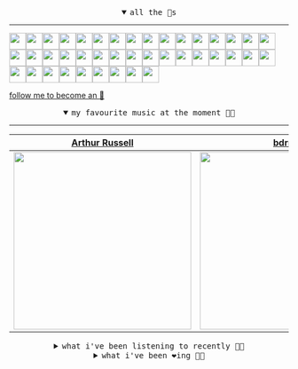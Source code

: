 <details open>

<summary align="center"><samp>all the 🥚s</samp></summary>
<hr />

<a href="https://github.com/memoriaXII"><img src="https://avatars.githubusercontent.com/u/56249189?s=90&u=baf65d25caa57a26e70fa351dad048d936050f07&v=4" width="30" height="30" /><a href="https://github.com/JhnEngblm"><img src="https://avatars.githubusercontent.com/u/79695292?s=90&v=4" width="30" height="30" /><a href="https://github.com/talentlessguy"><img src="https://avatars.githubusercontent.com/u/35937217?s=90&u=2f4a9eb4b4921f4704578b785522f40fe6efd9eb&v=4" width="30" height="30" /><a href="https://github.com/trevorwhealy"><img src="https://avatars.githubusercontent.com/u/14946478?s=90&u=984e08785c7cc2eab6a96f7bd5cf57ba28aced34&v=4" width="30" height="30" /><a href="https://github.com/herlon214"><img src="https://avatars.githubusercontent.com/u/3419441?s=90&u=df59cf9d3dbe20a4c4ebfc77244d517fdce27c01&v=4" width="30" height="30" /><a href="https://github.com/weaverfish111"><img src="https://avatars.githubusercontent.com/u/78041472?s=90&u=9f18a50bb0dc425de6b40c1dbd85d603a6b7857f&v=4" width="30" height="30" /><a href="https://github.com/Kampotboy"><img src="https://avatars.githubusercontent.com/u/111836496?s=90&u=efa2538d18aff5c0db3561992d5493532eed45b5&v=4" width="30" height="30" /><a href="https://github.com/ozzfonnf95"><img src="https://avatars.githubusercontent.com/u/108581837?s=90&v=4" width="30" height="30" /><a href="https://github.com/romanofficial"><img src="https://avatars.githubusercontent.com/u/47697490?s=90&u=e04ea0910507ab1b63fb84fdd11ec9fd82c90cd4&v=4" width="30" height="30" /><a href="https://github.com/cumsoft"><img src="https://avatars.githubusercontent.com/u/97250816?s=90&u=31293ac4075ce22c003813d59309c7ae5ef7ebd1&v=4" width="30" height="30" /><a href="https://github.com/gkartalis"><img src="https://avatars.githubusercontent.com/u/21178754?s=90&u=52429c6fb9b08ffd99077d6289fbc8a76ae32260&v=4" width="30" height="30" /><a href="https://github.com/kenjinote"><img src="https://avatars.githubusercontent.com/u/2605401?s=90&u=eedb455e76cb25f023a3626808cd572b7df70ef7&v=4" width="30" height="30" /><a href="https://github.com/Sings168"><img src="https://avatars.githubusercontent.com/u/102612762?s=90&u=1a80803741f4f7c66a1207d24077068f9c262965&v=4" width="30" height="30" /><a href="https://github.com/vivekweb2013"><img src="https://avatars.githubusercontent.com/u/7036736?s=90&v=4" width="30" height="30" /><a href="https://github.com/AYIDouble"><img src="https://avatars.githubusercontent.com/u/18186995?s=90&u=d5e4fa63d5a31be7a3805083a739f22c11a25918&v=4" width="30" height="30" /><a href="https://github.com/mlpao500"><img src="https://avatars.githubusercontent.com/u/95065745?s=90&v=4" width="30" height="30" /><a href="https://github.com/gabrielferrazduque"><img src="https://avatars.githubusercontent.com/u/83476335?s=90&u=4e408a9505f64e80da5f4a8f935c147c3e208309&v=4" width="30" height="30" /><a href="https://github.com/decobeto"><img src="https://avatars.githubusercontent.com/u/32197501?s=90&u=dbba898a88910e1169d8fad301755f16a1834a9b&v=4" width="30" height="30" /><a href="https://github.com/franciane-lark"><img src="https://avatars.githubusercontent.com/u/66569250?s=90&u=f3352e397dfaadeb74f343c77203c9cf81bd4d73&v=4" width="30" height="30" /><a href="https://github.com/kettanaito"><img src="https://avatars.githubusercontent.com/u/14984911?s=90&u=8e311454fc3db9eb53086f21957d28593ab1de6a&v=4" width="30" height="30" /><a href="https://github.com/0000marcell"><img src="https://avatars.githubusercontent.com/u/4584144?s=90&u=fbe23e42bf8509c207e2bc80e31cff8d808f4d6e&v=4" width="30" height="30" /><a href="https://github.com/luiznasciment0"><img src="https://avatars.githubusercontent.com/u/55008532?s=90&u=871e49a7a4a33e3f5933dee5ac83eaf3ece1ec45&v=4" width="30" height="30" /><a href="https://github.com/sibelius"><img src="https://avatars.githubusercontent.com/u/2005841?s=90&u=cab8024eb61323090e1551c73c784b408b2d66b1&v=4" width="30" height="30" /><a href="https://github.com/TSalazargr"><img src="https://avatars.githubusercontent.com/u/16808436?s=90&u=422b601dfbc600223725ecc9af1bec7b1dfee4f2&v=4" width="30" height="30" /><a href="https://github.com/bcomnes"><img src="https://avatars.githubusercontent.com/u/166301?s=90&v=4" width="30" height="30" /><a href="https://github.com/jlsjefferson"><img src="https://avatars.githubusercontent.com/u/53836950?s=90&u=619408c9778ffd2899673fdf3ba59f20b82bf470&v=4" width="30" height="30" /><a href="https://github.com/ilovedesert001"><img src="https://avatars.githubusercontent.com/u/15065396?s=90&u=c94e48f141daf951fb6eb0e4a62c0ba9ec1a5201&v=4" width="30" height="30" /><a href="https://github.com/mayconmesquita"><img src="https://avatars.githubusercontent.com/u/46308804?s=90&u=e06ac123e121b53d7eafc9199fb2a70422052fe0&v=4" width="30" height="30" /><a href="https://github.com/lucasvocos"><img src="https://avatars.githubusercontent.com/u/5739627?s=90&u=d8fcc855b2a2f046d450144a0231b0b59bae3610&v=4" width="30" height="30" /><a href="https://github.com/mikedemarais"><img src="https://avatars.githubusercontent.com/u/1325144?s=90&u=7b32dcd04811261405f2ed35d933b1484558758d&v=4" width="30" height="30" /><a href="https://github.com/davidjerleke"><img src="https://avatars.githubusercontent.com/u/11529148?s=90&u=94446866c576d620cbd33e62834c480091fedcf0&v=4" width="30" height="30" /><a href="https://github.com/jollykingd3d8"><img src="https://avatars.githubusercontent.com/u/51726854?s=90&v=4" width="30" height="30" /><a href="https://github.com/lostpebble"><img src="https://avatars.githubusercontent.com/u/1508863?s=90&u=4ada478500c2c9112fe8e3b0b8240a454403aebc&v=4" width="30" height="30" /><a href="https://github.com/karacas"><img src="https://avatars.githubusercontent.com/u/1050937?s=90&v=4" width="30" height="30" /><a href="https://github.com/eheddema"><img src="https://avatars.githubusercontent.com/u/808567?s=90&u=225eb2910c3dcd13c6bc86dcaaa14780323110db&v=4" width="30" height="30" /><a href="https://github.com/kelmer44"><img src="https://avatars.githubusercontent.com/u/3629100?s=90&v=4" width="30" height="30" /><a href="https://github.com/macabu"><img src="https://avatars.githubusercontent.com/u/1299138?s=90&u=8e157be586103823b212c5c9ada88ab2a9867ccf&v=4" width="30" height="30" /><a href="https://github.com/pvinis"><img src="https://avatars.githubusercontent.com/u/100233?s=90&v=4" width="30" height="30" /><a href="https://github.com/medeeiros"><img src="https://avatars.githubusercontent.com/u/331136?s=90&u=e44d12c7f7e45d5f5b30ea9d963a70b435ba5355&v=4" width="30" height="30" /><a href="https://github.com/langri-sha"><img src="https://avatars.githubusercontent.com/u/77084?s=90&v=4" width="30" height="30" /><a href="https://github.com/80sinteractive"><img src="https://avatars.githubusercontent.com/u/22603136?s=90&u=7f78c96ea924a48b1bd364833036f706afa57619&v=4" width="30" height="30" />
  
<samp><a href="https://github.com/bitttttten">follow me to become an 🥚</a></samp>

</details>

<details open>

<summary align="center"><samp>my favourite music at the moment 🎵🎶</samp></summary>
<hr />

<!-- toc -->

| [Arthur Russell](https://open.spotify.com/artist/3iJJD5v7oIFUevW4N5w5cj)                                                                                         | [bdrmm](https://open.spotify.com/artist/4Cx5LnF4WNJIn9SSqyeq9C)                                                                                                  | [BC Camplight](https://open.spotify.com/artist/3cePP77CX6XY9b0aigzrqh)                                                                                           | [Dominic Fike](https://open.spotify.com/artist/6USv9qhCn6zfxlBQIYJ9qs)                                                                                           |
| ---------------------------------------------------------------------------------------------------------------------------------------------------------------- | ---------------------------------------------------------------------------------------------------------------------------------------------------------------- | ---------------------------------------------------------------------------------------------------------------------------------------------------------------- | ---------------------------------------------------------------------------------------------------------------------------------------------------------------- |
| [<img src="https://i.scdn.co/image/ab6761610000e5eb3cfb09a7764e1ad77e323c18" width="320" height="auto">](https://open.spotify.com/artist/3iJJD5v7oIFUevW4N5w5cj) | [<img src="https://i.scdn.co/image/ab6761610000e5ebba458de757b2a428f8147f75" width="320" height="auto">](https://open.spotify.com/artist/4Cx5LnF4WNJIn9SSqyeq9C) | [<img src="https://i.scdn.co/image/ab6761610000e5eb15a7ae6f5baea9165a454553" width="320" height="auto">](https://open.spotify.com/artist/3cePP77CX6XY9b0aigzrqh) | [<img src="https://i.scdn.co/image/ab6761610000e5ebbe491d3676793a1697c61254" width="320" height="auto">](https://open.spotify.com/artist/6USv9qhCn6zfxlBQIYJ9qs) |

<!-- tocstop -->

</details>

<details>

<summary align="center"><samp>what i've been listening to recently 🎵🎶</samp></summary>
<hr />

<!-- toc -->

| [The Right to Remain Silent<br />Silver Jews](https://open.spotify.com/track/3jWYXvTSGEZhEaJEZYnG42)                                                            | [Exit Does Not Exist<br />Sun Kil Moon](https://open.spotify.com/track/3XCJ8zqOHe75HCiaABz2pq)                                                                  | [Mother Nature's Bitch<br />Okay Kaya](https://open.spotify.com/track/3vy3ld7my2hDUTv4u7KIJR)                                                                   | [Sandy Kim<br />Acid Ghost](https://open.spotify.com/track/70JkATjg7LzZ9HA22SmmcK)                                                                              |
| --------------------------------------------------------------------------------------------------------------------------------------------------------------- | --------------------------------------------------------------------------------------------------------------------------------------------------------------- | --------------------------------------------------------------------------------------------------------------------------------------------------------------- | --------------------------------------------------------------------------------------------------------------------------------------------------------------- |
| [<img src="https://i.scdn.co/image/ab6772690000dd2246be908bc73d54635d384449" width="320" height="auto">](https://open.spotify.com/track/3jWYXvTSGEZhEaJEZYnG42) | [<img src="https://i.scdn.co/image/9e0aeb1e81d533d1f35d8e5fa9ca25b1fcc71ce9" width="320" height="auto">](https://open.spotify.com/track/3XCJ8zqOHe75HCiaABz2pq) | [<img src="https://i.scdn.co/image/ab6761610000e5eb742bc8c09f84856f8cc65c27" width="320" height="auto">](https://open.spotify.com/track/3vy3ld7my2hDUTv4u7KIJR) | [<img src="https://i.scdn.co/image/ab6761610000e5ebb382939ab81f605de5463a68" width="320" height="auto">](https://open.spotify.com/track/70JkATjg7LzZ9HA22SmmcK) |

<!-- tocstop -->

</details>

<details>

<summary align="center"><samp>what i've been ❤️ing 🎵🎶</samp></summary>
<hr />

<!-- toc -->

| [I Felt Your Shape<br />The Microphones](https://open.spotify.com/album/6QYoRO2sXThCORAifrP4Bl)                                                                 | [Last of the Loving<br />Coco](https://open.spotify.com/album/0ufAhX02MSaDYXfaLjzaXV)                                                                           | [Can't Leave the Night<br />BADBADNOTGOOD](https://open.spotify.com/album/4E8q20fmm8onDCc7NK217d)                                                               | [Default<br />Atoms For Peace](https://open.spotify.com/album/77Ie9frENeQwYUGHrrS0pk)                                                                           |
| --------------------------------------------------------------------------------------------------------------------------------------------------------------- | --------------------------------------------------------------------------------------------------------------------------------------------------------------- | --------------------------------------------------------------------------------------------------------------------------------------------------------------- | --------------------------------------------------------------------------------------------------------------------------------------------------------------- |
| [<img src="https://i.scdn.co/image/ab67616d0000b27300c91ccec6800014b8513717" width="320" height="auto">](https://open.spotify.com/album/6QYoRO2sXThCORAifrP4Bl) | [<img src="https://i.scdn.co/image/ab67616d0000b273c78d6be3d7f03beb45133d0e" width="320" height="auto">](https://open.spotify.com/album/0ufAhX02MSaDYXfaLjzaXV) | [<img src="https://i.scdn.co/image/ab67616d0000b273dc45454c404601fa10ad8536" width="320" height="auto">](https://open.spotify.com/album/4E8q20fmm8onDCc7NK217d) | [<img src="https://i.scdn.co/image/ab67616d0000b27385c9a2b110adf7692693ee6b" width="320" height="auto">](https://open.spotify.com/album/77Ie9frENeQwYUGHrrS0pk) |

<!-- tocstop -->

</details>
